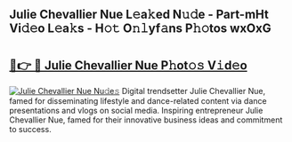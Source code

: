 ## Julie Chevallier Nue L𝚎a𝚔ed N𝚞𝚍e - Part-mHt Vi𝚍𝚎o L𝚎a𝚔s - H𝚘𝚝 O𝚗𝚕yf𝚊ns P𝚑𝚘tos wxOxG

# <h2><a href="http://kfa18y.oniu.top/?m=Julie+Chevallier+Nue">🔗👉 🔴 Julie Chevallier Nue P𝚑ot𝚘𝚜 V𝚒d𝚎o</a></h2>

[![Julie Chevallier Nue Nu𝚍e𝚜](https://i.imgur.com/0qMVB7G.gif)](http://kfa18y.oniu.top/?m=Julie+Chevallier+Nue)
Digital trendsetter Julie Chevallier Nue, famed for disseminating lifestyle and dance-related content via dance presentations and vlogs on social media. Inspiring entrepreneur Julie Chevallier Nue, famed for their innovative business ideas and commitment to success.  
